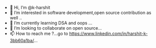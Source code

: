 - 👋 Hi, I’m @k-harshit
- 👀 I’m interested in software development,open source contribution as well ..
- 🌱 I’m currently learning DSA and oops  ...
- 💞️ I’m looking to collaborate on open source...
- 📫 How to reach me ?...go to https://www.linkedin.com/in/harshit-k-3bb60a1ba/...

<!---
k-harshit/k-harshit is a ✨ special ✨ repository because its `README.md` (this file) appears on your GitHub profile.
You can click the Preview link to take a look at your changes.
--->
